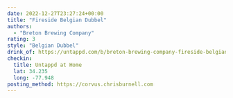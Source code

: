 ```yaml
---
date: 2022-12-27T23:27:24+00:00
title: "Fireside Belgian Dubbel"
authors:
  - "Breton Brewing Company"
rating: 3
style: "Belgian Dubbel"
drink_of: https://untappd.com/b/breton-brewing-company-fireside-belgian-dubbel/5147600
checkin:
  title: Untappd at Home
  lat: 34.235
  long: -77.948
posting_method: https://corvus.chrisburnell.com
---
```

